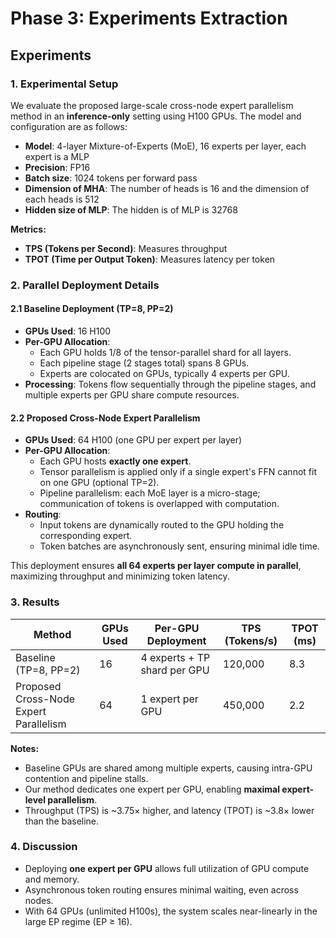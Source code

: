 # Phase 3: Experiments Extraction

## Experiments

### 1. Experimental Setup
We evaluate the proposed large-scale cross-node expert parallelism method in an **inference-only** setting using H100 GPUs. The model and configuration are as follows:

- **Model**: 4-layer Mixture-of-Experts (MoE), 16 experts per layer, each expert is a MLP
- **Precision**: FP16
- **Batch size**: 1024 tokens per forward pass
- **Dimension of MHA**: The number of heads is 16 and the dimension of each heads is 512
- **Hidden size of MLP**: The hidden is of MLP is 32768

**Metrics:**
- **TPS (Tokens per Second)**: Measures throughput
- **TPOT (Time per Output Token)**: Measures latency per token

### 2. Parallel Deployment Details

#### 2.1 Baseline Deployment (TP=8, PP=2)
- **GPUs Used**: 16 H100
- **Per-GPU Allocation**:
  - Each GPU holds 1/8 of the tensor-parallel shard for all layers.
  - Each pipeline stage (2 stages total) spans 8 GPUs.
  - Experts are colocated on GPUs, typically 4 experts per GPU.
- **Processing**: Tokens flow sequentially through the pipeline stages, and multiple experts per GPU share compute resources.

#### 2.2 Proposed Cross-Node Expert Parallelism
- **GPUs Used**: 64 H100 (one GPU per expert per layer)
- **Per-GPU Allocation**:
  - Each GPU hosts **exactly one expert**.
  - Tensor parallelism is applied only if a single expert's FFN cannot fit on one GPU (optional TP=2).
  - Pipeline parallelism: each MoE layer is a micro-stage; communication of tokens is overlapped with computation.
- **Routing**:
  - Input tokens are dynamically routed to the GPU holding the corresponding expert.
  - Token batches are asynchronously sent, ensuring minimal idle time.

This deployment ensures **all 64 experts per layer compute in parallel**, maximizing throughput and minimizing token latency.

### 3. Results

| Method                                 | GPUs Used | Per-GPU Deployment           | TPS (Tokens/s) | TPOT (ms) |
| -------------------------------------- | --------- | ---------------------------- | -------------- | --------- |
| Baseline (TP=8, PP=2)                  | 16        | 4 experts + TP shard per GPU | 120,000        | 8.3       |
| Proposed Cross-Node Expert Parallelism | 64        | 1 expert per GPU             | 450,000        | 2.2       |

**Notes:**
- Baseline GPUs are shared among multiple experts, causing intra-GPU contention and pipeline stalls.
- Our method dedicates one expert per GPU, enabling **maximal expert-level parallelism**.
- Throughput (TPS) is ~3.75× higher, and latency (TPOT) is ~3.8× lower than the baseline.

### 4. Discussion
- Deploying **one expert per GPU** allows full utilization of GPU compute and memory.
- Asynchronous token routing ensures minimal waiting, even across nodes.
- With 64 GPUs (unlimited H100s), the system scales near-linearly in the large EP regime (EP ≥ 16).